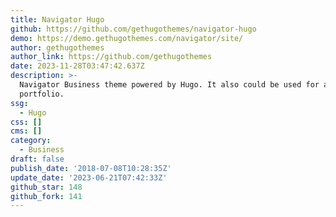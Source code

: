 ```yaml
---
title: Navigator Hugo
github: https://github.com/gethugothemes/navigator-hugo
demo: https://demo.gethugothemes.com/navigator/site/
author: gethugothemes
author_link: https://github.com/gethugothemes
date: 2023-11-28T03:47:42.637Z
description: >-
  Navigator Business theme powered by Hugo. It also could be used for a personal
  portfolio.
ssg:
  - Hugo
css: []
cms: []
category:
  - Business
draft: false
publish_date: '2018-07-08T10:28:35Z'
update_date: '2023-06-21T07:42:33Z'
github_star: 148
github_fork: 141
---
```

